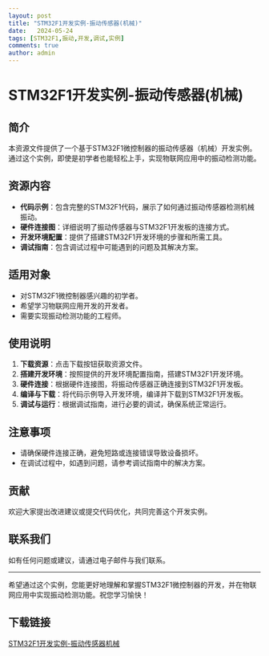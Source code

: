 ```yaml
---
layout: post
title: "STM32F1开发实例-振动传感器(机械)"
date:   2024-05-24
tags: [STM32F1,振动,开发,调试,实例]
comments: true
author: admin
---
```

# STM32F1开发实例-振动传感器(机械)

## 简介

本资源文件提供了一个基于STM32F1微控制器的振动传感器（机械）开发实例。通过这个实例，即使是初学者也能轻松上手，实现物联网应用中的振动检测功能。

## 资源内容

- **代码示例**：包含完整的STM32F1代码，展示了如何通过振动传感器检测机械振动。
- **硬件连接图**：详细说明了振动传感器与STM32F1开发板的连接方式。
- **开发环境配置**：提供了搭建STM32F1开发环境的步骤和所需工具。
- **调试指南**：包含调试过程中可能遇到的问题及其解决方案。

## 适用对象

- 对STM32F1微控制器感兴趣的初学者。
- 希望学习物联网应用开发的开发者。
- 需要实现振动检测功能的工程师。

## 使用说明

1. **下载资源**：点击下载按钮获取资源文件。
2. **搭建开发环境**：按照提供的开发环境配置指南，搭建STM32F1开发环境。
3. **硬件连接**：根据硬件连接图，将振动传感器正确连接到STM32F1开发板。
4. **编译与下载**：将代码示例导入开发环境，编译并下载到STM32F1开发板。
5. **调试与运行**：根据调试指南，进行必要的调试，确保系统正常运行。

## 注意事项

- 请确保硬件连接正确，避免短路或连接错误导致设备损坏。
- 在调试过程中，如遇到问题，请参考调试指南中的解决方案。

## 贡献

欢迎大家提出改进建议或提交代码优化，共同完善这个开发实例。

## 联系我们

如有任何问题或建议，请通过电子邮件与我们联系。

---

希望通过这个实例，您能更好地理解和掌握STM32F1微控制器的开发，并在物联网应用中实现振动检测功能。祝您学习愉快！

## 下载链接

[STM32F1开发实例-振动传感器机械](https://pan.quark.cn/s/84dd5306c0d4)